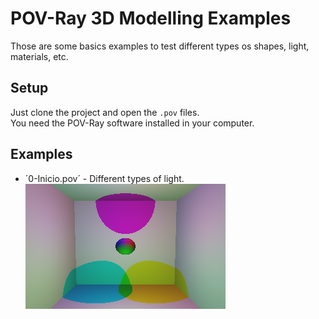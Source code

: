 # POV-Ray 3D Modelling Examples

Those are some basics examples to test different types os shapes, light, materials, etc.

## Setup

Just clone the project and open the `.pov` files.  
You need the POV-Ray software installed in your computer.

## Examples

- ´0-Inicio.pov´ - Different types of light.
![Preview 0-Inicio.pov](0-Inicio.bmp)